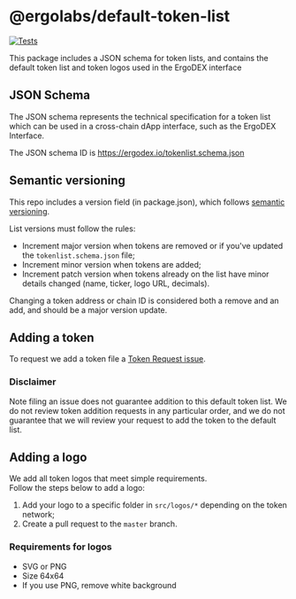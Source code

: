 # @ergolabs/default-token-list

[![Tests](https://github.com/ergolabs/default-token-list/workflows/Tests/badge.svg)](https://github.com/ergolabs/default-token-list/actions?query=workflow%3ATests)

This package includes a JSON schema for token lists, and contains the default token list and token logos used in the ErgoDEX interface

## JSON Schema
The JSON schema represents the technical specification for a token list which can be used in a cross-chain dApp interface, such as the ErgoDEX Interface.

The JSON schema ID is https://ergodex.io/tokenlist.schema.json

## Semantic versioning
This repo includes a version field (in package.json), which follows [semantic versioning](https://semver.org/).

List versions must follow the rules:

- Increment major version when tokens are removed or if you've updated the `tokenlist.schema.json` file;
- Increment minor version when tokens are added;
- Increment patch version when tokens already on the list have minor details changed (name, ticker, logo URL, decimals).

Changing a token address or chain ID is considered both a remove and an add, and should be a major version update.

## Adding a token
To request we add a token file a [Token Request issue](https://github.com/ergolabs/default-token-list/issues/new?assignees=&labels=token+request&template=token-request.md&title=Add+%7BTOKEN_TICKER%7D%3A+%7BPROJECT_NAME%7D).

### Disclaimer
Note filing an issue does not guarantee addition to this default token list. We do not review token addition requests in any particular order, and we do not guarantee that we will review your request to add the token to the default list.

## Adding a logo
We add all token logos that meet simple requirements.  
Follow the steps below to add a logo:
1. Add your logo to a specific folder in `src/logos/*` depending on the token network;
2. Create a pull request to the `master` branch.

### Requirements for logos  
- SVG or PNG
- Size 64x64
- If you use PNG, remove white background
